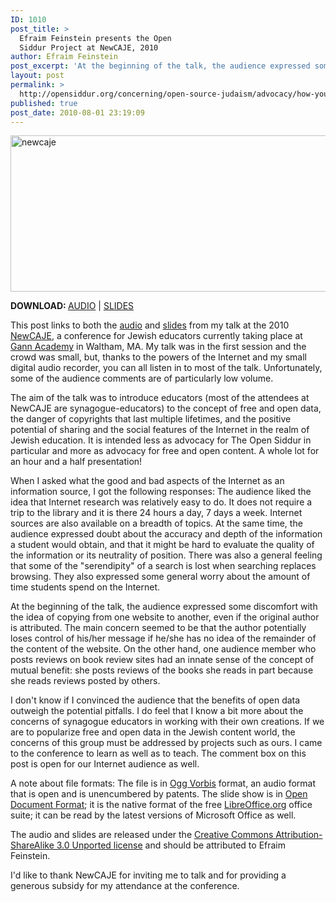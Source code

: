 ```yaml
---
ID: 1010
post_title: >
  Efraim Feinstein presents the Open
  Siddur Project at NewCAJE, 2010
author: Efraim Feinstein
post_excerpt: 'At the beginning of the talk, the audience expressed some discomfort with the idea of copying from one website to another, even if the original author is attributed.  The main concern seemed to be that the author potentially loses control of his/her message if he/she has no idea of the remainder of the content of the website.  On the other hand, one audience member who posts reviews on book review sites had an innate sense of the concept of mutual benefit: she posts reviews of the books she reads in part because she reads reviews posted by others.'
layout: post
permalink: >
  http://opensiddur.org/concerning/open-source-judaism/advocacy/how-you-and-your-students-can-help-build-the-jewish-library-of-the-future-newcaje-1/
published: true
post_date: 2010-08-01 23:19:09
---
```

<a href="http://opensiddur.org/wp-content/uploads/2010/08/newcaje.jpg"><img src="http://opensiddur.org/wp-content/uploads/2010/08/newcaje.jpg" alt="newcaje" width="751" height="250" class="aligncenter size-full wp-image-1027" /></a>

<strong>DOWNLOAD: </strong><a class="download" href="http://opensiddur.org/wp-content/uploads/2010/08/NewCAJE-Presentation.ogg">AUDIO</a> | <a class="download" href="http://opensiddur.org/wp-content/uploads/2010/08/NewCAJE-2010.odp">SLIDES</a>

This post links to both the <a class="download" href="http://opensiddur.org/wp-content/uploads/2010/08/NewCAJE-Presentation.ogg">audio</a> and <a class="download" href="http://opensiddur.org/wp-content/uploads/2010/08/NewCAJE-2010.odp">slides</a> from my talk at the 2010 <a href="http://newcaje.webnode.com/">NewCAJE</a>, a conference for Jewish educators currently taking place at <a href="http://www.gannacademy.org/">Gann Academy</a> in Waltham, MA.  My talk was in the first session and the crowd was small, but, thanks to the powers of the Internet and my small digital audio recorder, you can all listen in to most of the talk.  Unfortunately, some of the audience comments are of particularly low volume.

The aim of the talk was to introduce educators (most of the attendees at NewCAJE are synagogue-educators) to the concept of free and open data, the danger of copyrights that last multiple lifetimes, and the positive potential of sharing and the social features of the Internet in the realm of Jewish education.  It is intended less as advocacy for The Open Siddur in particular and more as advocacy for free and open content.  A whole lot for an hour and a half presentation!

When I asked what the good and bad aspects of the Internet as an information source, I got the following responses:  The audience liked the idea that Internet research was relatively easy to do.  It does not require a trip to the library and it is there 24 hours a day, 7 days a week.  Internet sources are also available on a breadth of topics.  At the same time, the audience expressed doubt about the accuracy and depth of the information a student would obtain, and that it might be hard to evaluate the quality of the information or its neutrality of position. There was also a general feeling that some of the "serendipity" of a search is lost when searching replaces browsing. They also expressed some general worry about the amount of time students spend on the Internet.

At the beginning of the talk, the audience expressed some discomfort with the idea of copying from one website to another, even if the original author is attributed.  The main concern seemed to be that the author potentially loses control of his/her message if he/she has no idea of the remainder of the content of the website.  On the other hand, one audience member who posts reviews on book review sites had an innate sense of the concept of mutual benefit: she posts reviews of the books she reads in part because she reads reviews posted by others.

I don't know if I convinced the audience that the benefits of open data outweigh the potential pitfalls.  I do feel that I know a bit more about the concerns of synagogue educators in working with their own creations.  If we are to popularize free and open data in the Jewish content world, the concerns of this group must be addressed by projects such as ours.  I came to the conference to learn as well as to teach.  The comment box on this post is open for our Internet audience as well.

A note about file formats: The file is in <a href="http://www.vorbis.com/">Ogg Vorbis</a> format, an audio format that is open and is unencumbered by patents. The slide show is in <a href="http://en.wikipedia.org/wiki/OpenDocument">Open Document Format</a>; it is the native format of the free <a href="http://www.libreoffice.org/download/">LibreOffice.org</a> office suite; it can be read by the latest versions of Microsoft Office as well.

The audio and slides are released under the <a href="http://www.creativecommons.org/licenses/by-sa/3.0">Creative Commons Attribution-ShareAlike 3.0 Unported license</a> and should be attributed to Efraim Feinstein.

I'd like to thank NewCAJE for inviting me to talk and for providing a generous subsidy for my attendance at the conference.